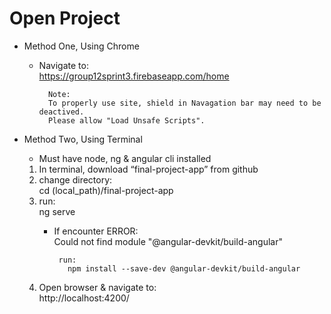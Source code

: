 # Open Project


- Method One, Using Chrome
    - Navigate to:  
      https://group12sprint3.firebaseapp.com/home 
      
      		Note:  
			To properly use site, shield in Navagation bar may need to be deactived.  
			Please allow "Load Unsafe Scripts".
  
- Method Two, Using Terminal
	- Must have node, ng & angular cli installed

  1.	In terminal, download “final-project-app” from github
  2.	change directory:  
      cd (local_path)/final-project-app
  3.	run:  
	    ng serve  
         -	If encounter ERROR:   
           Could not find module "@angular-devkit/build-angular"

		         run:  
			       npm install --save-dev @angular-devkit/build-angular 
				
   4.	Open browser & navigate to:  
		 http://localhost:4200/
